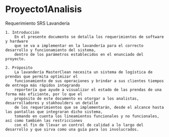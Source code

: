 # Proyecto1Analisis
Requerimiento SRS Lavandería

    1. Introducción
        En el presente documento se detalla los requerimientos de software y hardware 
        que se va a implementar en la lavandería para el correcto desarrollo y funcionamiento del sistema, 
        dentro de los parámetros establecidos en el enunciado del proyecto.

    2. Próposito
        La lavandería MasterClean necesita un sistema de logística de prendas que permita optimizar el 
        funcionamiento de sus operaciones y brindar a sus clientes tiempos de entrega más rápidos integrando 
        reportería que ayude a visualizar el estado de las prendas de una forma más eficiente, por lo que el 
        propósito de este documento es otorgar a los analistas, desarrolladores y stakhoulders un detalle 
        de los requerimientos que se implementarán, desde el alcance hasta las pantallas que integraran dicho sistema,
        tomando en cuenta los lineamientos funcionales y no funcionales, así como también las restricciones 
        con el fin de llevar un control de calidad a lo largo del desarrollo y que sirva como una guía para los involucrados. 

